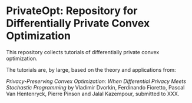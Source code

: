 # PrivateOpt: Repository for Differentially Private Convex Optimization

This repository collects tutorials of differentially private convex optimization. 

The tutorials are, by large, based on the theory and applications from:

*Privacy-Preserving Convex Optimization: When Differential Privacy Meets Stochastic Programming* 
by Vladimir Dvorkin, Ferdinando Fioretto, Pascal Van Hentenryck, Pierre Pinson and Jalal Kazempour, submitted to XXX. 

